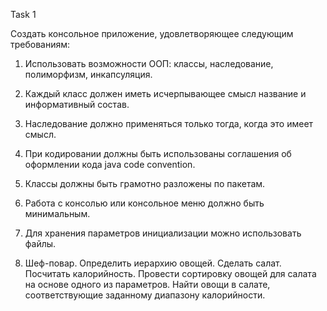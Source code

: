 Task 1

Создать консольное приложение, удовлетворяющее следующим требованиям:

1.	Использовать возможности ООП: классы, наследование, полиморфизм, инкапсуляция.
2.	Каждый класс должен иметь исчерпывающее смысл название и информативный состав.
3.	Наследование должно применяться только тогда, когда это имеет смысл.
4.	При кодировании должны быть использованы соглашения об оформлении кода java code convention.
5.	Классы должны быть грамотно разложены по пакетам.
6.	Работа с консолью или консольное меню должно быть минимальным.
7.	Для хранения параметров инициализации можно использовать файлы.


4.	Шеф-повар. Определить иерархию овощей. 
Сделать салат. 
Посчитать калорийность. 
Провести сортировку овощей для салата на основе одного из параметров. 
Найти овощи в салате, соответствующие заданному диапазону калорийности.
